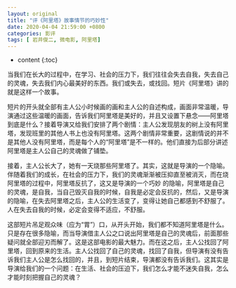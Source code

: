 ```yaml
---
layout: original
title: "评《阿里塔》故事情节的巧妙性"
date: 2020-04-04 21:59:00 +0800 
categories: 影评
tags: [ 岩井俊二, 微电影, 阿里塔]
---
```

* content
{:toc}

当我们在长大的过程中，在学习、社会的压力下，我们往往会失去自我，失去自己的灵魂，失去我们内心最美好的东西。我们或失去，或找回。短片《阿里塔》讲的就是这样一个故事。

<!-- more -->
<!-- TOC -->
短片的开头就全部有主人公小时候画的画和主人公的自述构成，画面非常温暖，导演通过这些温暖的画面，告诉我们阿里塔是美好的，并且又设置下悬念——阿里塔到底是什么？接着导演又给我们安排了两个剧情：主人公发现朋友的树上没有阿里塔，发现班里的其他人书上也没有阿里塔。这两个剧情非常重要，这剧情说的并不是其他人没有阿里塔，而是每个人的“阿里塔”是不一样的。他们直接为后部分讲述阿里塔是主人公自己的灵魂做了铺垫。

接着，主人公长大了，她有一天烧那些阿里塔了。其实，这就是导演的一个隐喻。伴随着我们的成长，在社会的压力下，我们的灵魂渐渐被压抑直至被消灭，而在烧阿里塔的过程中，阿里塔反抗了，这又是导演的一个巧妙 的隐喻，阿里塔是自己的灵魂，是自我，当自己毁灭自我的时候，自我是必定会反抗的，然后，又是导演的隐喻，在失去阿里塔之后，主人公的生活变了，变得让她自己都感到不舒服了。人在失去自我的时候，必定会变得不适应，不舒服。

这部短片吊足观众味（应为“胃”）口，从开头开始，我们都不知道阿里塔是什么。只是存在很多隐喻，而当导演借主人公之口说出阿里塔是自己的灵魂后，前面那些疑问就全部迎刃而解了。这是这部电影的最大魅力。而在这之后，主人公找回了阿里塔，回到原来的生活。主人公找回了自己的灵魂，找回了自我，但导演有没有告诉我们主人公是怎么找回的，并且，到短片结束，导演都没有告诉我们。这其实是导演给我们的一个问题：在生活、社会的压迫下，我们怎么才能不迷失自我，怎么才能时刻把握自己的灵魂？